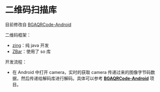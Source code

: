 # 二维码扫描库

目前修改自   [BGAQRCode-Android](https://github.com/bingoogolapple/BGAQRCode-Android)

二维码框架：

- [zing](https://github.com/zxing/zxing)：纯 java 开发
- [ZBar](https://github.com/ZBar/ZBar)：使用了 so 库

开发流程：

- 在 Android 中打开 camera，实时的获取 camera 传递过来的图像字节码数据，然后传递给解码库进行解码。具体可以参考 **[BGAQRCode-Android](https://github.com/bingoogolapple/BGAQRCode-Android)** 项目。

